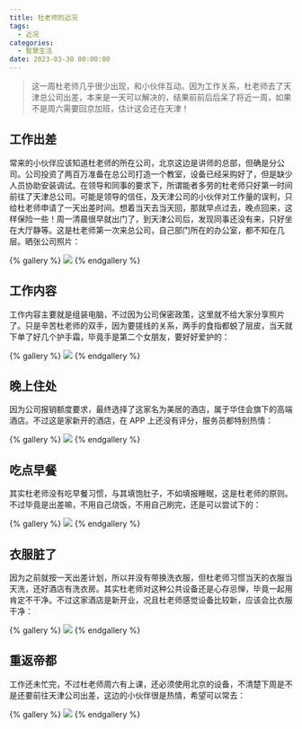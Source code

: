 ```yaml
---
title: 杜老师的近况
tags:
  - 近况
categories:
  - 智慧生活
date: 2023-03-30 00:00:00
---
```


> 这一周杜老师几乎很少出现，和小伙伴互动。因为工作关系，杜老师去了天津总公司出差，本来是一天可以解决的，结果前前后后呆了将近一周，如果不是周六需要回京加班，估计这会还在天津！

<!-- more -->

## 工作出差

常来的小伙伴应该知道杜老师的所在公司，北京这边是讲师的总部，但确是分公司。公司投资了两百万准备在总公司打造一个教室，设备已经采购好了，但是缺少人员协助安装调试。在领导和同事的要求下，所谓能者多劳的杜老师只好第一时间前往了天津总公司。可能是领导的信任，及天津公司的小伙伴对工作量的误判，只给杜老师申请了一天出差时间。想着当天去当天回，那就早点过去，晚点回来，这样保险一些！周一清晨很早就出门了，到天津公司后，发现同事还没有来，只好坐在大厅静等。这是杜老师第一次来总公司，自己部门所在的办公室，都不知在几层。晒张公司照片：

{% gallery %}
![](https://cdn.dusays.com/2023/03/570-1.jpg)
{% endgallery %}

## 工作内容

工作内容主要就是组装电脑，不过因为公司保密政策，这里就不给大家分享照片了。只是辛苦杜老师的双手，因为要搓线的关系，两手的食指都蜕了层皮，当天就下单了好几个护手霜，毕竟手是第二个女朋友，要好好爱护的：

{% gallery %}
![](https://cdn.dusays.com/2023/03/570-2.jpg)
{% endgallery %}

## 晚上住处

因为公司报销额度要求，最终选择了这家名为美居的酒店，属于华住会旗下的高端酒店。不过这是家新开的酒店，在 APP 上还没有评分，服务员都特别热情：

{% gallery %}
![](https://cdn.dusays.com/2023/03/570-3.jpg)
{% endgallery %}

## 吃点早餐

其实杜老师没有吃早餐习惯，与其填饱肚子，不如填报睡眠，这是杜老师的原则。不过毕竟是出差嘛，不用自己烧饭，不用自己刷完，还是可以尝试下的：

{% gallery %}
![](https://cdn.dusays.com/2023/03/570-4.jpg)
{% endgallery %}

## 衣服脏了

因为之前就按一天出差计划，所以并没有带换洗衣服，但杜老师习惯当天的衣服当天洗，还好酒店有洗衣房。其实杜老师对这种公共设备还是心存忌惮，毕竟一起用肯定不干净。不过这家酒店是新开业，况且杜老师感觉设备比较新，应该会比衣服干净：

{% gallery %}
![](https://cdn.dusays.com/2023/03/570-5.jpg)
{% endgallery %}

## 重返帝都

工作还未忙完，不过杜老师周六有上课，还必须使用北京的设备，不清楚下周是不是还要前往天津公司出差，这边的小伙伴很是热情，希望可以常去：

{% gallery %}
![](https://cdn.dusays.com/2023/03/570-6.jpg)
{% endgallery %}